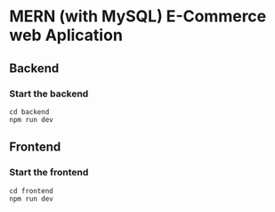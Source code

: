 # MERN (with MySQL) E-Commerce web Aplication

## Backend

### Start the backend

```shell
cd backend
npm run dev
```

## Frontend

### Start the frontend

```shell
cd frontend
npm run dev
```